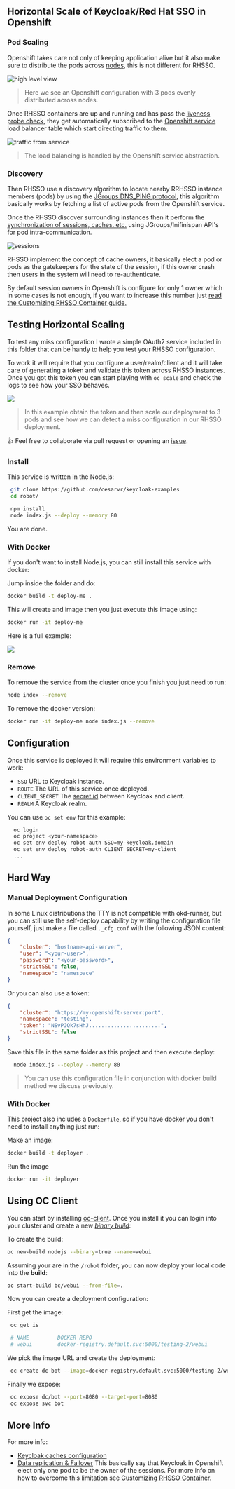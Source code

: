 ## Horizontal Scale of Keycloak/Red Hat SSO in Openshift

### Pod Scaling

Openshift takes care not only of keeping application alive but it also make sure to distribute the pods across [nodes](https://docs.openshift.com/enterprise/3.0/architecture/infrastructure_components/kubernetes_infrastructure.html#node), this is not different for RHSSO.

![high level view](https://github.com/cesarvr/keycloak-examples/blob/master/docs/scaling-pod-up.png?raw=true)

> Here we see an Openshift configuration with 3 pods evenly distributed across nodes.

Once RHSSO containers are up and running and has pass the [liveness probe check](), they get automatically subscribed to the [Openshift service](https://docs.openshift.com/enterprise/3.0/architecture/core_concepts/pods_and_services.html#services) load balancer table which start directing traffic to them.

![traffic from service](https://github.com/cesarvr/keycloak-examples/blob/master/docs/service-dns.png?raw=true)

> The load balancing is handled by the Openshift service abstraction.  

### Discovery

Then RHSSO use a discovery algorithm to locate nearby RRHSSO instance members (pods) by using the [JGroups DNS_PING protocol](http://www.jgroups.org/manual4/index.html#_dns_ping), this algorithm basically works by fetching a list of active pods from the Openshift service.

Once the RHSSO discover surrounding instances then it perform the [synchronization of sessions, caches. etc.](https://www.keycloak.org/docs/3.0/server_installation/topics/cache.html) using JGroups/Inifinispan API's for pod intra-communication.

![sessions](https://github.com/cesarvr/keycloak-examples/blob/master/docs/sessions.png?raw=true)

RHSSO implement the concept of cache owners, it basically elect a pod or pods as the gatekeepers for the state of the session, if this owner crash then users in the system will need to re-authenticate.

By default session owners in Openshift is configure for only 1 owner which in some cases is not enough, if you want to increase this number just [read the Customizing RHSSO Container guide.](https://github.com/cesarvr/keycloak-examples/tree/master/modifying-keycloak-cfg#customizing-rhsso-container)

## Testing Horizontal Scaling

To test any miss configuration I wrote a simple OAuth2 service included in this folder that can be handy to help you test your RHSSO configuration.

To work it will require that you configure a user/realm/client and it will take care of generating a token and validate this token across RHSSO instances. Once you got this token you can start playing with ``oc scale`` and check the logs to see how your SSO behaves.

![](https://github.com/cesarvr/keycloak-examples/blob/master/docs/unsync.gif?raw=true)

> In this example obtain the token and then scale our deployment to 3 pods and see how we can detect a miss configuration in our RHSSO deployment.

👍 Feel free to collaborate via pull request or opening an [issue](https://github.com/cesarvr/keycloak-examples/issues).

### Install

This service is written in the Node.js:

```sh
 git clone https://github.com/cesarvr/keycloak-examples
 cd robot/

 npm install
 node index.js --deploy --memory 80
```

You are done.


### With Docker

If you don't want to install Node.js, you can still install this service with docker:

Jump inside the folder and do:

```sh
docker build -t deploy-me .
```

This will create and image then you just execute this image using:

```sh
docker run -it deploy-me
```

Here is a full example:

![](https://github.com/cesarvr/keycloak-examples/blob/master/docs/docker-deployment.gif?raw=true)



### Remove

To remove the service from the cluster once you finish you just need to run:

```sh
node index --remove
```
To remove the docker version:

```sh
docker run -it deploy-me node index.js --remove
```

## Configuration

Once this service is deployed it will require this environment variables to work:

- ``SSO`` URL to Keycloak instance.
- ``ROUTE`` The URL of this service once deployed.
- ``CLIENT_SECRET`` The [secret id](https://www.keycloak.org/docs/2.5/server_admin/topics/clients/oidc/confidential.html) between Keycloak and client.
- ``REALM`` A Keycloak realm.

You can use ``oc set env`` for this example:

```sh
  oc login
  oc project <your-namespace>
  oc set env deploy robot-auth SSO=my-keycloak.domain
  oc set env deploy robot-auth CLIENT_SECRET=my-client
  ...
```

## Hard Way

### Manual Deployment Configuration

In some Linux distributions the TTY is not compatible with okd-runner, but you can still use the self-deploy capability by writing the configuration file yourself, just make a file called ``._cfg.conf`` with the following JSON content:

```json
{
    "cluster": "hostname-api-server",
    "user": "<your-user>",
    "password": "<your-password>",
    "strictSSL": false,
    "namespace": "namespace"
}
```


Or you can also use a token:

```json
{
    "cluster": "https://my-openshift-server:port",
    "namespace": "testing",
    "token": "NSvPJQk7sHhJ.......................",
    "strictSSL": false
}
```

Save this file in the same folder as this project and then execute deploy:

```sh
  node index.js --deploy --memory 80
```
> You can use this configuration file in conjunction with docker build method we discuss previously.

### With Docker

This project also includes a ``Dockerfile``, so if you have docker you don't need to install anything just run:


Make an image:

```sh
docker build -t deployer .
```

Run the image

```sh
docker run -it deployer
```

## Using OC Client

You can start by installing [oc-client](https://github.com/cesarvr/Openshift#linuxmacosx). Once you install it you can login into your cluster and create a new [*binary build*](https://cesarvr.io/post/buildconfig/):


To create the build:

```sh
oc new-build nodejs --binary=true --name=webui
```


Assuming your are in the ``/robot`` folder, you can now deploy your local code into the **build**:

```sh
oc start-build bc/webui --from-file=.
```


Now you can create a deployment configuration:

First get the image:

```sh
 oc get is

 # NAME         DOCKER REPO                                             TAGS      UPDATED
 # webui        docker-registry.default.svc:5000/testing-2/webui
```

We pick the image URL and create the deployment:

```sh
 oc create dc bot --image=docker-registry.default.svc:5000/testing-2/webui
```

Finally we expose:

```sh
 oc expose dc/bot --port=8080 --target-port=8080
 oc expose svc bot
```

## More Info

For more info:

- [Keycloak caches configuration](https://www.keycloak.org/docs/3.0/server_installation/topics/cache.html)
- [Data replication & Failover](https://www.keycloak.org/docs/3.0/server_installation/topics/cache/replication.html) This basically say that Keycloak in Openshift elect only one pod to be the owner of the sessions. For more info on how to overcome this limitation see [Customizing RHSSO Container](https://github.com/cesarvr/keycloak-examples/tree/master/modifying-keycloak-cfg).
